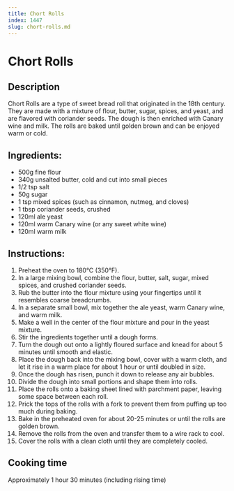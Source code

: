 ```yaml
---
title: Chort Rolls
index: 1447
slug: chort-rolls.md
---
```


# Chort Rolls

## Description
Chort Rolls are a type of sweet bread roll that originated in the 18th century. They are made with a mixture of flour, butter, sugar, spices, and yeast, and are flavored with coriander seeds. The dough is then enriched with Canary wine and milk. The rolls are baked until golden brown and can be enjoyed warm or cold.

## Ingredients:
- 500g fine flour
- 340g unsalted butter, cold and cut into small pieces
- 1/2 tsp salt
- 50g sugar
- 1 tsp mixed spices (such as cinnamon, nutmeg, and cloves)
- 1 tbsp coriander seeds, crushed
- 120ml ale yeast
- 120ml warm Canary wine (or any sweet white wine)
- 120ml warm milk

## Instructions:
1. Preheat the oven to 180°C (350°F).
2. In a large mixing bowl, combine the flour, butter, salt, sugar, mixed spices, and crushed coriander seeds.
3. Rub the butter into the flour mixture using your fingertips until it resembles coarse breadcrumbs.
4. In a separate small bowl, mix together the ale yeast, warm Canary wine, and warm milk.
5. Make a well in the center of the flour mixture and pour in the yeast mixture.
6. Stir the ingredients together until a dough forms.
7. Turn the dough out onto a lightly floured surface and knead for about 5 minutes until smooth and elastic.
8. Place the dough back into the mixing bowl, cover with a warm cloth, and let it rise in a warm place for about 1 hour or until doubled in size.
9. Once the dough has risen, punch it down to release any air bubbles.
10. Divide the dough into small portions and shape them into rolls.
11. Place the rolls onto a baking sheet lined with parchment paper, leaving some space between each roll.
12. Prick the tops of the rolls with a fork to prevent them from puffing up too much during baking.
13. Bake in the preheated oven for about 20-25 minutes or until the rolls are golden brown.
14. Remove the rolls from the oven and transfer them to a wire rack to cool.
15. Cover the rolls with a clean cloth until they are completely cooled.

## Cooking time
Approximately 1 hour 30 minutes (including rising time)